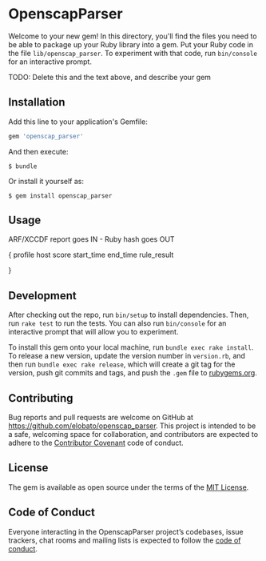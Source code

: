 # OpenscapParser

Welcome to your new gem! In this directory, you'll find the files you need to be able to package up your Ruby library into a gem. Put your Ruby code in the file `lib/openscap_parser`. To experiment with that code, run `bin/console` for an interactive prompt.

TODO: Delete this and the text above, and describe your gem

## Installation

Add this line to your application's Gemfile:

```ruby
gem 'openscap_parser'
```

And then execute:

    $ bundle

Or install it yourself as:

    $ gem install openscap_parser

## Usage

ARF/XCCDF report goes IN - Ruby hash goes OUT

{
	profile
	host
	score
	start_time
	end_time
	rule_result

}


## Development

After checking out the repo, run `bin/setup` to install dependencies. Then, run `rake test` to run the tests. You can also run `bin/console` for an interactive prompt that will allow you to experiment.

To install this gem onto your local machine, run `bundle exec rake install`. To release a new version, update the version number in `version.rb`, and then run `bundle exec rake release`, which will create a git tag for the version, push git commits and tags, and push the `.gem` file to [rubygems.org](https://rubygems.org).

## Contributing

Bug reports and pull requests are welcome on GitHub at https://github.com/elobato/openscap_parser. This project is intended to be a safe, welcoming space for collaboration, and contributors are expected to adhere to the [Contributor Covenant](http://contributor-covenant.org) code of conduct.

## License

The gem is available as open source under the terms of the [MIT License](https://opensource.org/licenses/MIT).

## Code of Conduct

Everyone interacting in the OpenscapParser project’s codebases, issue trackers, chat rooms and mailing lists is expected to follow the [code of conduct](https://github.com/elobato/openscap_parser/blob/master/CODE_OF_CONDUCT.md).

